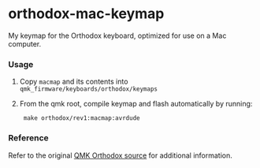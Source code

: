 # orthodox-mac-keymap
My keymap for the Orthodox keyboard, optimized for use on a Mac computer.

### Usage

1. Copy `macmap` and its contents into `qmk_firmware/keyboards/orthodox/keymaps`
2. From the qmk root, compile keymap and flash automatically by running:

        make orthodox/rev1:macmap:avrdude

### Reference 

Refer to the original [QMK Orthodox source](https://github.com/qmk/qmk_firmware/tree/master/keyboards/orthodox) for additional information.